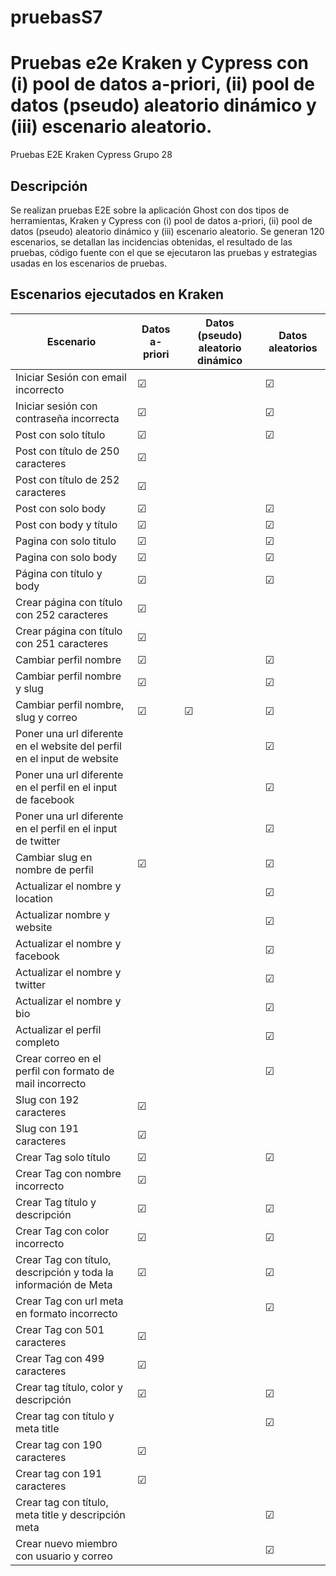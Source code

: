 # pruebasS7

# Pruebas e2e Kraken y Cypress con (i) pool de datos a-priori, (ii) pool de datos (pseudo) aleatorio dinámico y (iii) escenario aleatorio.

Pruebas E2E Kraken Cypress Grupo 28

## Descripción

Se realizan pruebas E2E sobre la aplicación Ghost con dos tipos de herramientas, Kraken y Cypress con (i) pool de datos a-priori, (ii) pool de datos (pseudo) aleatorio dinámico y (iii) escenario aleatorio.  Se generan 120 escenarios, se detallan las incidencias obtenidas, el resultado de las pruebas, código fuente con el que se ejecutaron las pruebas y  estrategias usadas en los escenarios de pruebas.

## Escenarios ejecutados en Kraken

| Escenario | Datos a-priori | Datos (pseudo) aleatorio dinámico | Datos aleatorios | 
| --- | --- | --- | --- |
| Iniciar Sesión con email incorrecto | &#9745;| | &#9745;|
| Iniciar sesión con contraseña incorrecta | &#9745;| | &#9745;|
| Post con solo título | &#9745;| | &#9745;|
| Post con título de 250 caracteres | &#9745;| | |
| Post con título de 252 caracteres | &#9745;| | |
| Post con solo body | &#9745;| | &#9745;|
| Post con body y título | &#9745;| | &#9745;|
| Pagina con solo titulo | &#9745;| | &#9745;|
| Pagina con solo body | &#9745;| | &#9745;|
| Página con título y body | &#9745;| | &#9745;|
| Crear página con título con 252  caracteres | &#9745;| | |
| Crear página con título con 251  caracteres | &#9745;| | |
| Cambiar perfil nombre | &#9745;| | &#9745;|
| Cambiar perfil nombre y slug | &#9745;| | &#9745;|
| Cambiar perfil nombre, slug y correo | &#9745;| &#9745;| &#9745;|
| Poner una url diferente en el website del perfil en el input de website | | | &#9745;|
| Poner una url diferente en el perfil en el input de facebook | | | &#9745;|
| Poner una url diferente en el perfil en el input de twitter | | | &#9745;|
| Cambiar slug en nombre de perfil | &#9745;| | &#9745;|
| Actualizar el nombre y location | | | &#9745;|
| Actualizar nombre y website | | | &#9745;|
| Actualizar el nombre y facebook | | | &#9745;|
| Actualizar el nombre y twitter | | | &#9745;|
| Actualizar el nombre y bio | | | &#9745;|
| Actualizar el perfil completo | | | &#9745;|
| Crear correo en el perfil con formato de mail incorrecto | | | &#9745;|
| Slug con 192 caracteres | &#9745;| | |
| Slug con 191 caracteres | &#9745;| | |
| Crear Tag solo título | &#9745;| | &#9745;|
| Crear Tag con nombre incorrecto | &#9745;| | |
| Crear Tag título y descripción | &#9745;| | &#9745;|
| Crear Tag con color incorrecto | &#9745;| | &#9745;|
| Crear Tag con título, descripción y toda la información de Meta | &#9745;| | &#9745;|
| Crear Tag con url meta en formato incorrecto | | | &#9745;|
| Crear Tag con 501 caracteres | &#9745;| | |
| Crear Tag con 499 caracteres | &#9745;| | |
| Crear tag título, color y descripción | &#9745;| | &#9745;|
| Crear tag con título y meta title | | | &#9745;|
| Crear tag con 190 caracteres | &#9745;| | |
| Crear tag con 191 caracteres | &#9745;| | |
| Crear tag con título, meta title y descripción meta | | | &#9745;|
| Crear nuevo miembro con usuario y correo | | | &#9745;|




